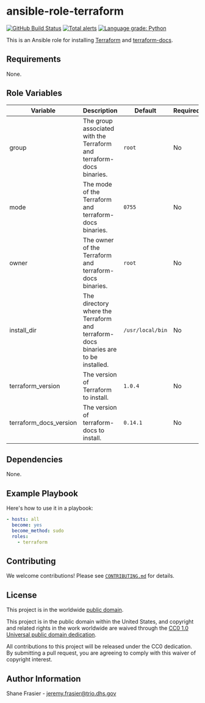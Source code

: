 # ansible-role-terraform #

[![GitHub Build Status](https://github.com/cisagov/ansible-role-terraform/workflows/build/badge.svg)](https://github.com/cisagov/ansible-role-terraform/actions)
[![Total alerts](https://img.shields.io/lgtm/alerts/g/cisagov/ansible-role-terraform.svg?logo=lgtm&logoWidth=18)](https://lgtm.com/projects/g/cisagov/ansible-role-terraform/alerts/)
[![Language grade: Python](https://img.shields.io/lgtm/grade/python/g/cisagov/ansible-role-terraform.svg?logo=lgtm&logoWidth=18)](https://lgtm.com/projects/g/cisagov/ansible-role-terraform/context:python)

This is an Ansible role for installing
[Terraform](https://www.terraform.io/) and
[terraform-docs](https://github.com/terraform-docs/terraform-docs).

## Requirements ##

None.

## Role Variables ##

| Variable | Description | Default | Required |
|----------|-------------|---------|----------|
| group | The group associated with the Terraform and terraform-docs binaries. | `root` | No |
| mode | The mode of the Terraform and terraform-docs binaries. | `0755` | No |
| owner | The owner of the Terraform and terraform-docs binaries. | `root` | No |
| install\_dir | The directory where the Terraform and terraform-docs binaries are to be installed. | `/usr/local/bin` | No |
| terraform\_version | The version of Terraform to install. | `1.0.4` | No |
| terraform\_docs\_version | The version of terraform-docs to install. | `0.14.1` | No |

<!--
| Variable | Description | Default | Required |
|----------|-------------|---------|----------|
| optional_variable | Describe its purpose. | `default_value` | No |
| required_variable | Describe its purpose. | n/a | Yes |
-->

## Dependencies ##

None.

## Example Playbook ##

Here's how to use it in a playbook:

```yaml
- hosts: all
  become: yes
  become_method: sudo
  roles:
    - terraform
```

## Contributing ##

We welcome contributions!  Please see [`CONTRIBUTING.md`](CONTRIBUTING.md) for
details.

## License ##

This project is in the worldwide [public domain](LICENSE).

This project is in the public domain within the United States, and
copyright and related rights in the work worldwide are waived through
the [CC0 1.0 Universal public domain
dedication](https://creativecommons.org/publicdomain/zero/1.0/).

All contributions to this project will be released under the CC0
dedication. By submitting a pull request, you are agreeing to comply
with this waiver of copyright interest.

## Author Information ##

Shane Frasier - <jeremy.frasier@trio.dhs.gov>
